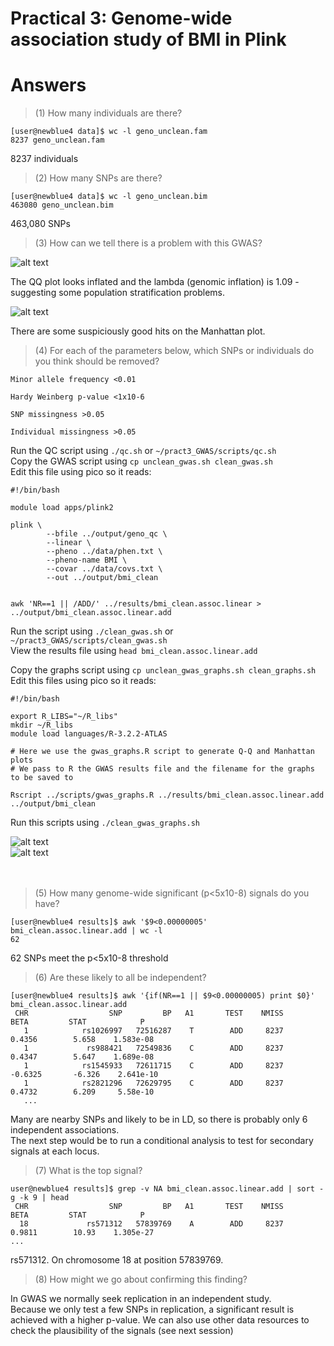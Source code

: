 # Practical 3: Genome-wide association study of BMI in Plink
# Answers

> (1) How many individuals are there?

```
[user@newblue4 data]$ wc -l geno_unclean.fam
8237 geno_unclean.fam
```

8237 individuals

> (2) How many SNPs are there?

```
[user@newblue4 data]$ wc -l geno_unclean.bim
463080 geno_unclean.bim
```

463,080 SNPs

> (3) How can we tell there is a problem with this GWAS?

![alt text](https://github.com/epxlp/Genetics_short_course_2016/blob/master/pract3_GWAS/answers/bmi_unclean_qqplot.png)

The QQ plot looks inflated and the lambda (genomic inflation) is 1.09 - suggesting some population stratification problems.

![alt text](https://github.com/epxlp/Genetics_short_course_2016/blob/master/pract3_GWAS/answers/bmi_unclean_manhattan.png)

There are some suspiciously good hits on the Manhattan plot.

> (4) For each of the parameters below, which SNPs or individuals do you think should be removed?

```
Minor allele frequency <0.01

Hardy Weinberg p-value <1x10-6

SNP missingness >0.05

Individual missingness >0.05
```

Run the QC script using `./qc.sh` or `~/pract3_GWAS/scripts/qc.sh`<br>
Copy the GWAS script using `cp unclean_gwas.sh clean_gwas.sh`<br>
Edit this file using pico so it reads:
```
#!/bin/bash

module load apps/plink2

plink \
        --bfile ../output/geno_qc \
        --linear \
        --pheno ../data/phen.txt \
        --pheno-name BMI \
        --covar ../data/covs.txt \
        --out ../output/bmi_clean


awk 'NR==1 || /ADD/' ../results/bmi_clean.assoc.linear > ../output/bmi_clean.assoc.linear.add
```

Run the script using `./clean_gwas.sh` or `~/pract3_GWAS/scripts/clean_gwas.sh`<br>
View the results file using `head bmi_clean.assoc.linear.add`

Copy the graphs script using `cp unclean_gwas_graphs.sh clean_graphs.sh`<br>
Edit this files using pico so it reads:

```
#!/bin/bash

export R_LIBS="~/R_libs"
mkdir ~/R_libs
module load languages/R-3.2.2-ATLAS

# Here we use the gwas_graphs.R script to generate Q-Q and Manhattan plots
# We pass to R the GWAS results file and the filename for the graphs to be saved to

Rscript ../scripts/gwas_graphs.R ../results/bmi_clean.assoc.linear.add ../output/bmi_clean
```

Run this scripts using `./clean_gwas_graphs.sh`

![alt text](https://github.com/epxlp/Genetics_short_course_2016/blob/master/pract3_GWAS/answers/bmi_clean_qqplot.png)
<br>
![alt text](https://github.com/epxlp/Genetics_short_course_2016/blob/master/pract3_GWAS/answers/bmi_clean_manhattan.png)
<br>
<br>
<br>

> (5) How many genome-wide significant (p<5x10-8) signals do you have?

```
[user@newblue4 results]$ awk '$9<0.00000005' bmi_clean.assoc.linear.add | wc -l
62
```

62 SNPs meet the p<5x10-8 threshold

> (6) Are these likely to all be independent?

```
[user@newblue4 results]$ awk '{if(NR==1 || $9<0.00000005) print $0}' bmi_clean.assoc.linear.add
 CHR                  SNP         BP   A1       TEST    NMISS       BETA         STAT            P
   1            rs1026997   72516287    T        ADD     8237     0.4356        5.658    1.583e-08
   1             rs988421   72549836    C        ADD     8237     0.4347        5.647    1.689e-08
   1            rs1545933   72611715    C        ADD     8237    -0.6325       -6.326    2.641e-10
   1            rs2821296   72629795    C        ADD     8237     0.4732        6.209     5.58e-10
   ...
   ```

Many are nearby SNPs and likely to be in LD, so there is probably only 6 independent associations. <br>
The next step would be to run a conditional analysis to test for secondary signals at each locus.

> (7) What is the top signal?

```
user@newblue4 results]$ grep -v NA bmi_clean.assoc.linear.add | sort -g -k 9 | head
 CHR                  SNP         BP   A1       TEST    NMISS       BETA         STAT            P
  18             rs571312   57839769    A        ADD     8237     0.9811        10.93    1.305e-27
...
```

rs571312. On chromosome 18 at position 57839769.

> (8) How might we go about confirming this finding?

In GWAS we normally seek replication in an independent study. <br>
Because we only test a few SNPs in replication, a significant result is achieved with a higher p-value.
We can also use other data resources to check the plausibility of the signals (see next session)

